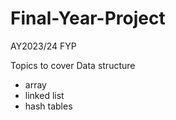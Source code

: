 # Final-Year-Project
AY2023/24 FYP

Topics to cover 
Data structure
- array
- linked list
- hash tables

  
